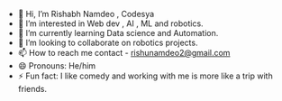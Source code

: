 - 👋 Hi, I’m Rishabh Namdeo , Codesya
- 👀 I’m interested in Web dev , AI , ML and robotics.
- 🌱 I’m currently learning Data science and Automation.
- 💞️ I’m looking to collaborate on robotics projects.
- 📫 How to reach me contact - rishunamdeo2@gmail.com
- 😄 Pronouns: He/him
- ⚡ Fun fact: I like comedy and working with me is more like a trip with friends.


